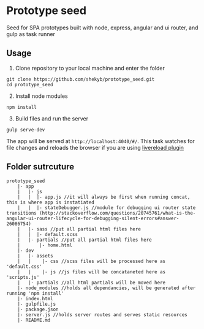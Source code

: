 # Prototype seed

Seed for SPA prototypes built with node, express, angular and ui router, and gulp as task runner

## Usage

1. Clone repository to your local machine and enter the folder

 ```
 git clone https://github.com/shekyb/prototype_seed.git
 cd prototype_seed
 ```

2. Install node modules

 ```
 npm install
 ```

3. Build files and run the server

 ```
 gulp serve-dev
 ```
 The app will be served at `http://localhost:4040/#/`. This task watches for file changes and reloads the browser if you are using [livereload plugin](http://help.livereload.com/kb/general-use/browser-extensions)

## Folder sutrcuture
```
prototype_seed
	|- app
	|   |- js 
	|   |  |- app.js //it will always be first when running concat, this is where app is instatiated
	|   |  |- stateDebugger.js //module for debugging ui router state transitions (http://stackoverflow.com/questions/20745761/what-is-the-angular-ui-router-lifecycle-for-debugging-silent-errors#answer-26086754)
	|   |- sass //put all partial html files here
	|   |  |- default.scss 
	|   |- partials //put all partial html files here
	|       |- home.html
	|- dev
	|   |- assets
	|   |	 |- css //scss files will be processed here as 'default.css'
	|   |	 |- js //js files will be concataneted here as 'scripts.js'
	|   |- partials //all html partials will be moved here
	|- node_modules //holds all dependancies, will be generated after running 'npm install'
	|- index.html
	|- gulpfile.js
	|- package.json
	|- server.js //holds server routes and serves static resources
	|- README.md
```
